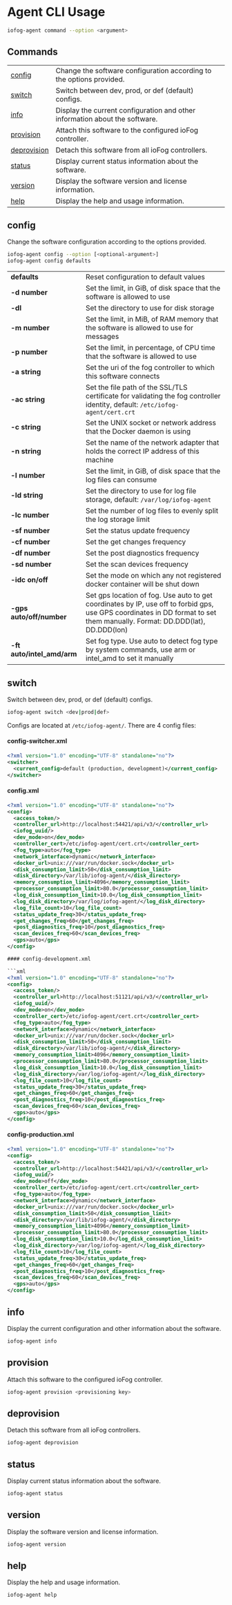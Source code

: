 # Agent CLI Usage

```sh
iofog-agent command --option <argument>
```

## Commands

|                             |                                                                             |
| --------------------------- | --------------------------------------------------------------------------- |
| [config](#config)           | Change the software configuration according to the options provided.        |
| [switch](#switch)           | Switch between dev, prod, or def (default) configs.                         |
| [info](#info)               | Display the current configuration and other information about the software. |
| [provision](#provision)     | Attach this software to the configured ioFog controller.                    |
| [deprovision](#deprovision) | Detach this software from all ioFog controllers.                            |
| [status](#status)           | Display current status information about the software.                      |
| [version](#version)         | Display the software version and license information.                       |
| [help](#help)               | Display the help and usage information.                                     |

## config

Change the software configuration according to the options provided.

```sh
iofog-agent config --option [<optional-argument>]
iofog-agent config defaults
```

|                            |                                                                                                                                                                            |
| -------------------------- | -------------------------------------------------------------------------------------------------------------------------------------------------------------------------- |
| **defaults**               | Reset configuration to default values                                                                                                                                      |
| **-d number**              | Set the limit, in GiB, of disk space that the software is allowed to use                                                                                                   |
| **-dl**                    | Set the directory to use for disk storage                                                                                                                                  |
| **-m number**              | Set the limit, in MiB, of RAM memory that the software is allowed to use for messages                                                                                      |
| **-p number**              | Set the limit, in percentage, of CPU time that the software is allowed to use                                                                                              |
| **-a string**              | Set the uri of the fog controller to which this software connects                                                                                                          |
| **-ac string**             | Set the file path of the SSL/TLS certificate for validating the fog controller identity, default: `/etc/iofog-agent/cert.crt`                                              |
| **-c string**              | Set the UNIX socket or network address that the Docker daemon is using                                                                                                     |
| **-n string**              | Set the name of the network adapter that holds the correct IP address of this machine                                                                                      |
| **-l number**              | Set the limit, in GiB, of disk space that the log files can consume                                                                                                        |
| **-ld string**             | Set the directory to use for log file storage, default: `/var/log/iofog-agent`                                                                                             |
| **-lc number**             | Set the number of log files to evenly split the log storage limit                                                                                                          |
| **-sf number**             | Set the status update frequency                                                                                                                                            |
| **-cf number**             | Set the get changes frequency                                                                                                                                              |
| **-df number**             | Set the post diagnostics frequency                                                                                                                                         |
| **-sd number**             | Set the scan devices frequency                                                                                                                                             |
| **-idc on/off**            | Set the mode on which any not registered docker container will be shut down                                                                                                |
| **-gps auto/off/number**   | Set gps location of fog. Use auto to get coordinates by IP, use off to forbid gps, use GPS coordinates in DD format to set them manually. Format: DD.DDD(lat), DD.DDD(lon) |
| **-ft auto/intel_amd/arm** | Set fog type. Use auto to detect fog type by system commands, use arm or intel_amd to set it manually                                                                      |

## switch

Switch between dev, prod, or def (default) configs.

```sh
iofog-agent switch <dev|prod|def>
```

Configs are located at `/etc/iofog-agent/`. There are 4 config files:

#### config-switcher.xml

```xml
<?xml version="1.0" encoding="UTF-8" standalone="no"?>
<switcher>
  <current_config>default (production, development)</current_config>
</switcher>
```

#### config.xml

````xml
<?xml version="1.0" encoding="UTF-8" standalone="no"?>
<config>
  <access_token/>
  <controller_url>http://localhost:54421/api/v3/</controller_url>
  <iofog_uuid/>
  <dev_mode>on</dev_mode>
  <controller_cert>/etc/iofog-agent/cert.crt</controller_cert>
  <fog_type>auto</fog_type>
  <network_interface>dynamic</network_interface>
  <docker_url>unix:///var/run/docker.sock</docker_url>
  <disk_consumption_limit>50</disk_consumption_limit>
  <disk_directory>/var/lib/iofog-agent/</disk_directory>
  <memory_consumption_limit>4096</memory_consumption_limit>
  <processor_consumption_limit>80.0</processor_consumption_limit>
  <log_disk_consumption_limit>10.0</log_disk_consumption_limit>
  <log_disk_directory>/var/log/iofog-agent/</log_disk_directory>
  <log_file_count>10</log_file_count>
  <status_update_freq>30</status_update_freq>
  <get_changes_freq>60</get_changes_freq>
  <post_diagnostics_freq>10</post_diagnostics_freq>
  <scan_devices_freq>60</scan_devices_freq>
  <gps>auto</gps>
</config>

#### config-development.xml

```xml
<?xml version="1.0" encoding="UTF-8" standalone="no"?>
<config>
  <access_token/>
  <controller_url>http://localhost:51121/api/v3/</controller_url>
  <iofog_uuid/>
  <dev_mode>on</dev_mode>
  <controller_cert>/etc/iofog-agent/cert.crt</controller_cert>
  <fog_type>auto</fog_type>
  <network_interface>dynamic</network_interface>
  <docker_url>unix:///var/run/docker.sock</docker_url>
  <disk_consumption_limit>50</disk_consumption_limit>
  <disk_directory>/var/lib/iofog-agent/</disk_directory>
  <memory_consumption_limit>4096</memory_consumption_limit>
  <processor_consumption_limit>80.0</processor_consumption_limit>
  <log_disk_consumption_limit>10.0</log_disk_consumption_limit>
  <log_disk_directory>/var/log/iofog-agent/</log_disk_directory>
  <log_file_count>10</log_file_count>
  <status_update_freq>30</status_update_freq>
  <get_changes_freq>60</get_changes_freq>
  <post_diagnostics_freq>10</post_diagnostics_freq>
  <scan_devices_freq>60</scan_devices_freq>
  <gps>auto</gps>
</config>
````

#### config-production.xml

```xml
<?xml version="1.0" encoding="UTF-8" standalone="no"?>
<config>
  <access_token/>
  <controller_url>http://localhost:54421/api/v3/</controller_url>
  <iofog_uuid/>
  <dev_mode>off</dev_mode>
  <controller_cert>/etc/iofog-agent/cert.crt</controller_cert>
  <fog_type>auto</fog_type>
  <network_interface>dynamic</network_interface>
  <docker_url>unix:///var/run/docker.sock</docker_url>
  <disk_consumption_limit>50</disk_consumption_limit>
  <disk_directory>/var/lib/iofog-agent/</disk_directory>
  <memory_consumption_limit>4096</memory_consumption_limit>
  <processor_consumption_limit>80.0</processor_consumption_limit>
  <log_disk_consumption_limit>10.0</log_disk_consumption_limit>
  <log_disk_directory>/var/log/iofog-agent/</log_disk_directory>
  <log_file_count>10</log_file_count>
  <status_update_freq>30</status_update_freq>
  <get_changes_freq>60</get_changes_freq>
  <post_diagnostics_freq>10</post_diagnostics_freq>
  <scan_devices_freq>60</scan_devices_freq>
  <gps>auto</gps>
</config>
```

## info

Display the current configuration and other information about the software.

```sh
iofog-agent info
```

## provision

Attach this software to the configured ioFog controller.

```sh
iofog-agent provision <provisioning key>
```

## deprovision

Detach this software from all ioFog controllers.

```sh
iofog-agent deprovision
```

## status

Display current status information about the software.

```sh
iofog-agent status
```

## version

Display the software version and license information.

```sh
iofog-agent version
```

## help

Display the help and usage information.

```sh
iofog-agent help
```
